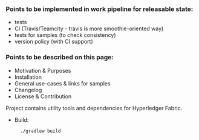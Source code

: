 
### Points to be implemented in work pipeline for releasable state:

- tests
- CI (Travis/Teamcity - travis is more smoothie-oriented way)
- tests for samples (to check consistency)
- version policy (with CI support)

### Points to be described on this page:

- Motivation & Purposes
- Installation
- General use-cases & links for samples
- Changelog
- License & Contribution 

Project contains utility tools and dependencies for Hyperledger Fabric.

* Build:

        ./gradlew build
